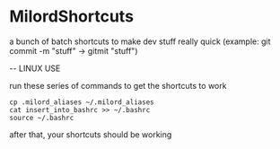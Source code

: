 # MilordShortcuts
a bunch of batch shortcuts to make dev stuff really quick (example: git commit -m "stuff"  -> gitmit "stuff")


-- LINUX USE

run these series of commands to get the shortcuts to work
```
cp .milord_aliases ~/.milord_aliases
cat insert_into_bashrc >> ~/.bashrc
source ~/.bashrc
```
after that, your shortcuts should be working
